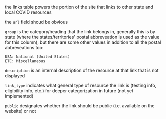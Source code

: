 the links table powers the portion of the site that links to other state and local COVID resources


the `url` field shoud be obvious

`group` is the category/heading that the link belongs in, generally this is by state (where the states/territories' postal abbreveation is used as the value for this column), but there are some other values in addition to all the postal abbreveations too:
```
USA: National (United States)
ETC: Miscellaneous
```
`description` is an internal description of the resource at that link that is not displayed

`link_type` indicates what general type of resource the link is (testing info, eligibility info, etc.) for deeper categorization in future (not yet implemented)

`public` designates whether the link should be public (i.e. available on the website) or not
